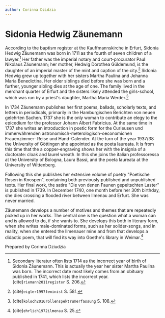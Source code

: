 ```yaml
---
author: Corinna Dzidzia
---
```


# Sidonia Hedwig Zäunemann

According to the baptism register at the Kauffmannskirche in Erfurt, Sidonia Hedwig Zäunemann was born in 1711 as the fourth of seven children of a lawyer.[^dateofbirth] Her father was the imperial notary and court-procurator Paul Nikolaus Zäunemann; her mother, Hedwig Dorothea Güldemund, is the daughter of an imperial master of the mint and caption of the city.[^source-parents] Sidonia Hedwig grew up together with her sisters Martha Paulina and Johanna Maria Benedictina. Her older siblings died before she was born and a further, younger sibling dies at the age of one. The family lived in the merchant quarter of Erfurt and the sisters likely attended the girls-school, which was run by a priest's daughter, Martha Maria Werder.[^source-youth]

In 1734 Zäunemann publishes her first poems, ballads, scholarly texts, and letters in periodicals, primarily in the Hamburgischen Berichten von neuen gelehrten Sachen. 1737 she is the only woman to contribute an elegy to the epicedium for the professor Johann Albert Fabricius. At the same time in 1737 she writes an introduction in poetic form for the Curieusen und immerwährenden astronomisch-meterologisch-oeconomichen Frauenzimmer- Reise und Hand-Calender. At the turn of the year 1937/38 the University of Göttingen she appointed as the poeta laureata. It is from this time that the a copper-engraving shows her with the insignia of a doctorate: cloak and laurel wreath. In this she joins the italian professoressa at the University of Bologna, Laura Bassi, and the poeta laureata at the University of Wittenberg.

Following this she publishes her extensive volume of poetry "Poetische Rosen in Knospen", containing both previously published and unpublished texts. Her final work, the satire "Die von denen Faunen gepeitschten Laster" is published in 1739. In December 1740, one month before her 30th birthday, she dies crossing a flooded river between Ilmenau and Erfurt. She was never married.

Zäunemann develops a number of motives and themes that are repeatedly picked up in her works. The central one is the question what a woman can and is allowed to do, if she wants to. She develops this both in literary form, when she writes male-dominated forms, such as her solider-songs, and in reality, when she entered the Ilmenauer mine and from that develops a didactic poem, that will find its way into Goethe's library in Weimar.[^source-motives-topics]

Prepared by Corinna Dziudzia

[^dateofbirth]: Secondary literatur often lists 1714 as the incorrect year of birth of Sidonia Zäunemann. This is actually the year her sister Martha Paulina was born. The incorrect date most likely comes from an obituary published in 1741, which lists the incorrect year. {cite}`riemann2011register` S. 206.

[^source-parents]: {cite}`eigler1997feminist` S. 581.

[^source-youth]: {cite}`koloch2016rollenspektrumerfassung` S. 108.

[^source-motives-topics]: {cite}`ehrlich1972ilmenau` S. 25.
